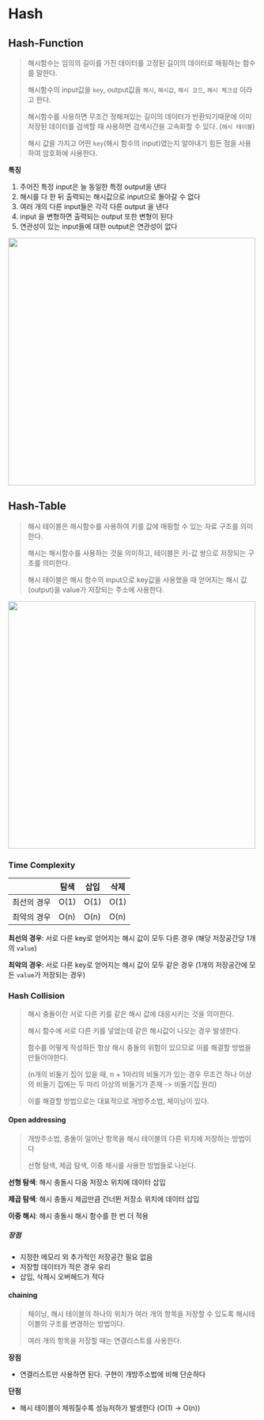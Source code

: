 # Hash



## Hash-Function

> 해시함수는 임의의 길이를 가진 데이터를 고정된 길이의 데이터로 매핑하는 함수를 말한다. 
>
> 해시함수의 input값을 `key`, output값을 `해시`, `해시값`, `해시 코드`, `해시 체크섬` 이라고 한다. 
>
> 해시함수를 사용하면 무조건 정해져있는 길이의 데이터가 반환되기때문에 이미 저장된 데이터를 검색할 때 사용하면 검색시간을 고속화할 수 있다. (`해시 테이블`)
>
> 해시 값을 가지고 어떤 `key`(해시 함수의 input)였는지 알아내기 힘든 점을 사용하여 암호화에 사용한다.

__특징__ 

1. 주어진 특정 input은 늘 동일한 특정 output을 낸다
2. 해시를 다 한 뒤 출력되는 해시값으로 input으로 돌아갈 수 없다
3. 여러 개의 다른 input들은 각각 다른 output 을 낸다
4. input 을 변형하면 출력되는 output 또한 변형이 된다
5. 연관성이 있는 input들에 대한 output은 연관성이 없다

<img src="https://upload.wikimedia.org/wikipedia/commons/thumb/5/58/Hash_table_4_1_1_0_0_1_0_LL.svg/1920px-Hash_table_4_1_1_0_0_1_0_LL.svg.png" width=500 />



## Hash-Table

> 해시 테이블은 해시함수를 사용하여 키를 값에 매핑할 수 있는 자료 구조를 의미한다. 
>
> 해시는 해시함수를 사용하는 것을 의미하고, 테이블은 키-값 쌍으로 저장되는 구조를 의미한다. 
>
> 해시 테이블은 해시 함수의 input으로 key값을 사용했을 때 얻어지는 해시 값(output)을 value가 저장되는 주소에 사용한다.

<img src="https://upload.wikimedia.org/wikipedia/commons/thumb/7/7d/Hash_table_3_1_1_0_1_0_0_SP.svg/1920px-Hash_table_3_1_1_0_1_0_0_SP.svg.png" width=500 />



### Time Complexity

|             | 탐색 | 삽입 | 삭제 |
| ----------- | ---- | ---- | ---- |
| 최선의 경우 | O(1) | O(1) | O(1) |
| 최악의 경우 | O(n) | O(n) | O(n) |

__최선의 경우__: 서로 다른 key로 얻어지는 해시 값이 모두 다른 경우 (해당 저장공간당 1개의 `value`)

__최악의 경우__: 서로 다른 key로 얻어지는 해시 값이 모두 같은 경우 (1개의 저장공간에 모든 `value`가 저장되는 경우)



### Hash Collision

> 해시 충돌이란 서로 다른 키를 같은 해시 값에 대응시키는 것을 의미한다.  
>
> 해시 함수에 서로 다른 키를 넣었는데 같은 해시값이 나오는 경우 발생한다. 
>
> 함수를 어떻게 작성하든 항상 해시 충돌의 위험이 있으므로 이를 해결할 방법을 만들어야한다. 
>
> (n개의 비둘기 집이 있을 때, n + 1마리의 비둘기가 있는 경우 무조건 하나 이상의 비둘기 집에는 두 마리 이상의 비둘기가 존재 -> 비둘기집 원리)
>
> 이를 해결할 방법으로는 대표적으로 개방주소법, 체이닝이 있다.



#### Open addressing

> 개방주소법, 충돌이 일어난 항목을 해시 테이블의 다른 위치에 저장하는 방법이다
>
> 선형 탐색, 제곱 탐색, 이중 해시를 사용한 방법들로 나뉜다.

__선형 탐색__: 해시 충돌시 다음 저장소 위치에 데이터 삽입

__제곱 탐색__: 해시 충돌시 제곱만큼 건너뛴 저장소 위치에 데이터 삽입

__이중 해시__: 해시 충돌시 해시 함수를 한 번 더 적용

##### 장점

* 지정한 메모리 외 추가적인 저장공간 필요 없음
* 저장할 데이터가 적은 경우 유리
* 삽입, 삭제시 오버헤드가 적다



#### chaining

> 체이닝, 해시 테이블의 하나의 위치가 여러 개의 항목을 저장할 수 있도록 해시테이블의 구조를 변경하는 방법이다.
>
> 여러 개의 항목을 저장할 때는 연결리스트를 사용한다.

__장점__

* 연결리스트만 사용하면 된다. 구현이 개방주소법에 비해 단순하다

__단점__

* 해시 테이블이 체워질수록 성능저하가 발생한다 (O(1) -> O(n))





